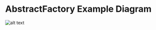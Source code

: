 # AbstractFactory Example Diagram
![alt text](https://cdn.journaldev.com/wp-content/uploads/2013/06/Abstract-Factory-Pattern.png.webp)
